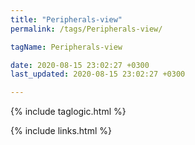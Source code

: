 ```yaml
---
title: "Peripherals-view"
permalink: /tags/Peripherals-view/

tagName: Peripherals-view

date: 2020-08-15 23:02:27 +0300
last_updated: 2020-08-15 23:02:27 +0300

---
```


{% include taglogic.html %}

{% include links.html %}
